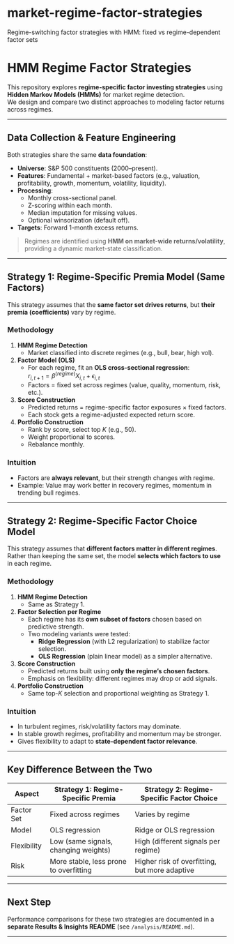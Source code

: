 # market-regime-factor-strategies
Regime-switching factor strategies with HMM: fixed vs regime-dependent factor sets
# HMM Regime Factor Strategies

This repository explores **regime-specific factor investing strategies** using **Hidden Markov Models (HMMs)** for market regime detection.  
We design and compare two distinct approaches to modeling factor returns across regimes.

---

## Data Collection & Feature Engineering

Both strategies share the same **data foundation**:

- **Universe**: S&P 500 constituents (2000–present).  
- **Features**: Fundamental + market-based factors (e.g., valuation, profitability, growth, momentum, volatility, liquidity).  
- **Processing**:
  - Monthly cross-sectional panel.
  - Z-scoring within each month.
  - Median imputation for missing values.
  - Optional winsorization (default off).
- **Targets**: Forward 1-month excess returns.

> Regimes are identified using **HMM on market-wide returns/volatility**, providing a dynamic market-state classification.

---

## Strategy 1: Regime-Specific **Premia Model** (Same Factors)

This strategy assumes that the **same factor set drives returns**, but **their premia (coefficients)** vary by regime.  

### Methodology
1. **HMM Regime Detection**  
   - Market classified into discrete regimes (e.g., bull, bear, high vol).  
2. **Factor Model (OLS)**  
   - For each regime, fit an **OLS cross-sectional regression**:  
$r_{i,t+1} = \beta^{(regime)} X_{i,t} + \epsilon_{i,t}$
   - Factors = fixed set across regimes (value, quality, momentum, risk, etc.).  
3. **Score Construction**  
   - Predicted returns = regime-specific factor exposures × fixed factors.  
   - Each stock gets a regime-adjusted expected return score.  
4. **Portfolio Construction**  
   - Rank by score, select top *K* (e.g., 50).  
   - Weight proportional to scores.  
   - Rebalance monthly.

### Intuition
- Factors are **always relevant**, but their strength changes with regime.  
- Example: Value may work better in recovery regimes, momentum in trending bull regimes.

---

## Strategy 2: Regime-Specific **Factor Choice Model**

This strategy assumes that **different factors matter in different regimes**.  
Rather than keeping the same set, the model **selects which factors to use** in each regime.  

### Methodology
1. **HMM Regime Detection**  
   - Same as Strategy 1.  
2. **Factor Selection per Regime**  
   - Each regime has its **own subset of factors** chosen based on predictive strength.  
   - Two modeling variants were tested:
     - **Ridge Regression** (with L2 regularization) to stabilize factor selection.  
     - **OLS Regression** (plain linear model) as a simpler alternative.  
3. **Score Construction**  
   - Predicted returns built using **only the regime’s chosen factors**.  
   - Emphasis on flexibility: different regimes may drop or add signals.  
4. **Portfolio Construction**  
   - Same top-*K* selection and proportional weighting as Strategy 1.  

### Intuition
- In turbulent regimes, risk/volatility factors may dominate.  
- In stable growth regimes, profitability and momentum may be stronger.  
- Gives flexibility to adapt to **state-dependent factor relevance**.

---

## Key Difference Between the Two

| Aspect | Strategy 1: Regime-Specific Premia | Strategy 2: Regime-Specific Factor Choice |
|--------|------------------------------------|-------------------------------------------|
| Factor Set | Fixed across regimes | Varies by regime |
| Model | OLS regression | Ridge or OLS regression |
| Flexibility | Low (same signals, changing weights) | High (different signals per regime) |
| Risk | More stable, less prone to overfitting | Higher risk of overfitting, but more adaptive |

---

## Next Step
Performance comparisons for these two strategies are documented in a **separate Results & Insights README** (see `/analysis/README.md`).  

---
